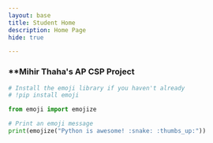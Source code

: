 ```yaml
---
layout: base
title: Student Home 
description: Home Page
hide: true

---
```

### **Mihir Thaha's AP CSP Project ###

```python
# Install the emoji library if you haven't already
# !pip install emoji

from emoji import emojize

# Print an emoji message
print(emojize("Python is awesome! :snake: :thumbs_up:"))
